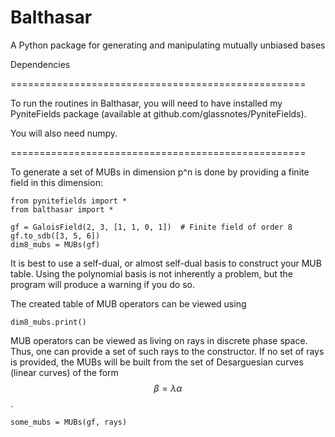 # Balthasar
A Python package for generating and manipulating mutually unbiased bases

Dependencies

===================================================

To run the routines in Balthasar, you will need to have installed my PyniteFields package
(available at github.com/glassnotes/PyniteFields).

You will also need numpy.

===================================================

To generate a set of MUBs in dimension p^n is done by providing a finite field in this dimension:
```
from pynitefields import *
from balthasar import *

gf = GaloisField(2, 3, [1, 1, 0, 1])  # Finite field of order 8
gf.to_sdb([3, 5, 6])
dim8_mubs = MUBs(gf)
```

It is best to use a self-dual, or almost self-dual basis to construct your MUB table. Using the
polynomial basis is not inherently a problem, but the program will produce a warning if you do so.


The created table of MUB operators can be viewed using
```
dim8_mubs.print()
```

MUB operators can be viewed as living on rays in discrete phase space. Thus, one can provide a set 
of such rays to the constructor. If no set of rays is provided, the MUBs will be built from the set
of Desarguesian curves (linear curves) of the form $$ \beta = \lambda \alpha $$.
```
some_mubs = MUBs(gf, rays)
```

